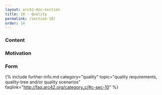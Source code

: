 ```yaml
---
layout: arc42-doc-section
title: 10 - Quality
permalink: /section-10/
order: 14
---
```


<div class="arc42-help" markdown="1">

### Content

### Motivation

### Form

</div>

{% include further-info.md
   category="quality"
   topic="quality requirements, quality-tree and/or quality scenarios"
   faqlink="http://faq.arc42.org/category_c/#c-sec-10" %}
